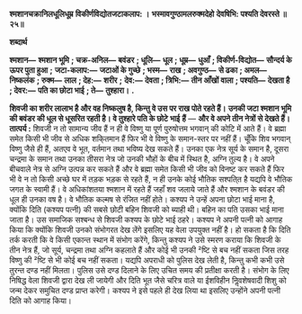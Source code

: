 **श्मशानचक्रानिलधूलिधूम्र** **विकीर्णविद्योतजटाकलाप: ।** **भस्मावगुण्ठामलरुक्मदेहो** **देवषिभि: पश्यति देवरस्ते ॥ २५॥** 

**शब्दार्थ** 

**श्मशान—** **श्मशान भूमि** **; चक्र-अनिल—** **बवंडर** **; धूलि—** **धूल** **; धूम्र—** **धुआँ** **; विकीर्ण-विद्योत—** **सौन्दर्य के ऊपर पुता हुआ** **;** **जटा-कलाप:—** **जटाओं के गुच्छे** **; भस्म—** **राख** **; अवगुण्ठ—** **से ढका** **; अमल—** **निष्कलंक** **; रुक्म—** **लाल** **; देह:—** **शरीर** **;** **देव:—** **देवता** **; त्रिभि:—** **तीन आँखों वाला** **; पश्यति—** **देखता है** **; देवर:—** **पति का छोटा भाई** **; ते—** **तुश्हारा।** **.** 

**शिवजी का शरीर लालाभ है और वह निष्कलुष है, किन्तु वे उस पर राख पोते रहते हैं।** **उनकी जटा श्मशान भूमि की बवंडर की धूल से धूसरित रहती है। वे तुश्हारे पति के छोटे भाई** **हैं** — **और वे अपने तीन नेत्रों से देखते हैं।** **तात्पर्य :** शिवजी न तो सामान्य जीव हैं न ही वे विष्णु या पूर्ण पुरुषोत्तम भगवान् की कोटि में आते हैं। वे ब्रह्मा समेत किसी भी जीव से अधिक शकि्तमान हैं फिर भी वे विष्णु के समान-स्तर पर नहीं हैं। चूँकि शिव भगवान् विष्णु जैसे ही हैं, अतएव वे भूत, वर्तमान तथा भविष्य देख सकते हैं। उनका एक नेत्र सूर्य के समान है, दूसरा चन्द्रमा के समान तथा उनका तीसरा नेत्र जो उनकी भौहों के बीच में स्थित है, अग्नि तुल्य है। वे अपने बीचवाले नेत्र से अग्नि उत्पन्न कर सकते हैं और वे ब्रह्मा समेत किसी भी जीव को विनष्ट कर सकते हैं फिर भी वे न तो किसी अच्छे घर में तड़क भड़क से रहते हैं, न ही उनके कोई भौतिक सश्पति्त है यद्यपि वे भौतिक जगत के स्वामी हैं। वे अधिकांशतया श्मशान में रहते हैं जहाँ शव जलाये जाते हैं और श्मशान के बवंडर की धूल ही उनका वष है। वे भौतिक कल्मष से रंजित नहीं होते। कश्यप ने उन्हें अपना छोटा भाई माना है, क्योंकि दिति (कश्यप पत्नी) की सबसे छोटी बहिन शिवजी को ब्याही थी। बहिन का पति उसका भाई माना जाता है। उस समाजिक सश्बन्ध से शिवजी कश्यप के छोटे भाई ठहरे। कश्यप ने अपनी पत्नी को आगाह किया कि क्योंकि शिवजी उनको संभोगरत देख लेंगे इसलिए यह वेला उपयुक्त नहीं है। हो सकता है कि दिति तर्क करती कि वे किसी एकान्त स्थान में संभोग करेंगे, किन्तु कश्यप ने उसे स्मरण कराया कि शिवजी के तीन नेत्र हैं, जो सूर्य, चन्द्रमा तथा अग्नि कहलाते हैं और कोई भी उनकी ²ष्टि से बच नहीं सकता जिस तरह विष्णु की ²ष्टि से भी कोई बच नहीं सकता। यद्यपि अपराधी को पुलिस देख लेती है, किन्तु कभी कभी उसे तुरन्त दण्ड नहीं मिलता। पुलिस उसे दण्ड दिलाने के लिए उचित समय की प्रतीक्षा करती है। संभोग के लिए निषिद्ध वेला शिवजी द्वारा देख ली जायेगी और दिति भूत जैसे चरित्र वाले या ईशविहीन निॢवशेषवादी शिशु को जन्म देकर समुचित दण्ड प्राप्त करेगी। कश्यप ने इसे पहले ही देख लिया था इसलिए उन्होंने अपनी पत्नी दिति को आगाह किया।  